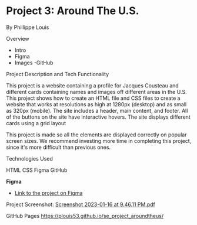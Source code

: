 # Project 3: Around The U.S.

By Phillippe Louis

Overview

- Intro
- Figma
- Images
-GitHub

Project Description and Tech Functionality

This project is a website containing a profile for Jacques Cousteau and different cards containing names and images off different areas in the U.S. This project shows how to create an HTML file and CSS files to create a website that works at resolutions as high at 1280px (desktop) and as small as 320px (mobile). The site includes a header, main content, and footer. All of the buttons on the site have interactive hovers. The site displays different cards using a grid layout

This project is made so all the elements are displayed correctly on popular screen sizes. We recommend investing more time in completing this project, since it's more difficult than previous ones.

Technologies Used

HTML
CSS
Figma
GitHub

**Figma**

- [Link to the project on Figma](https://www.figma.com/file/ii4xxsJ0ghevUOcssTlHZv/Sprint-3%3A-Around-the-US?node-id=0%3A1)

Project Screenshot:
[Screenshot 2023-01-16 at 9.46.11 PM.pdf](https://github.com/Plouis53/se_project_aroundtheus/files/10430794/Screenshot.2023-01-16.at.9.46.11.PM.pdf)



GitHub Pages
https://plouis53.github.io/se_project_aroundtheus/
